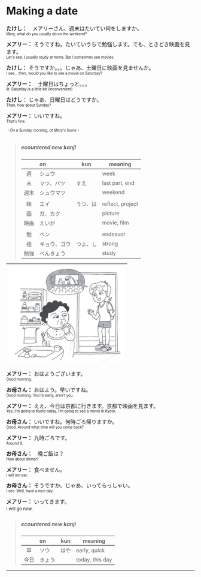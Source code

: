 # Making a date

**たけし：**　メアリーさん、週末はたいてい何をしますか。<br><sup><sup>Mary, what do you usually do on the weekend?</sup></sup><br>
**メアリー：** そうですね。たいていうちで勉強します。でも、ときどき映画を見ます。<br><sup><sup> Let's see. I usually study at home. But I sometimes see movies.</sup></sup><br>
**たけし：** そうですか。。。じゃあ、土曜日に映画を見ませんか。
<br><sup><sup>I see... then, would you like to see a movie on Saturday?</sup></sup><br>
**メアリー：**　土曜日はちょっと。。。
<br><sup><sup>lit. Saturday is a little bit (inconvenient)</sup></sup><br>
**たけし：** じゃあ、日曜日はどうですか。
<br><sup><sup>Then, how about Sunday?</sup></sup><br>
**メアリー：** いいですね。
<br><sup><sup>That's fine.</sup></sup>
<br><sup><sup>・*On a Sunday morning, at Mary's home*・</sup></sup><br>

> ##### ecountered new kanji
> ||on|kun|meaning|
> |:-:|:-|-|-|
> |週|シュウ||week|
> |末|マツ、バツ|すえ|last part, end|
> |週末|シュウマツ||weekend|
> ||||
> |映|エイ|うつ、は|reflect, project|
> |画|ガ、カク||picture|
> |映画|えいが||movie, film|
> |||||
> |勉|ベン||endeavor|
> |強|キョウ、ゴウ|つよ、し|strong|
> |勉強|べんきょう||study|

|![](.imgs/sundaymorning.png)|
|-|

**メアリー：** おはようございます。
<br><sup><sup>Good morning.</sup></sup><br>
**お母さん：** おはよう。早いですね。
<br><sup><sup>Good morning. You're early, aren't you.</sup></sup><br>
**メアリー：** ええ、今日は京都に行きます。京都で映画を見ます。
<br><sup><sup>Yes, I'm going to Kyoto today. I'm going to see a movie in Kyoto.</sup></sup><br>
**お母さん：** いいですね。何時ごろ帰りますか。
<br><sup><sup>Good. Around what time will you come back?</sup></sup><br>
**メアリー：** 九時ごろです。
<br><sup><sup>Around 9.</sup></sup><br>
**お母さん：**　晩ご飯は？
<br><sup><sup>How about dinner?</sup></sup><br>
**メアリー：** 食べません。
<br><sup><sup>I will not eat.</sup></sup><br>
**お母さん：** そうですか。じゃあ、いってらっしゃい。
<br><sup><sup>I see. Well, have a nice day.</sup></sup><br>
**メアリー：** いってきます。
<br><sup><sup></sup>I will go now.</sup><br>

> ##### ecountered new kanji
> ||on|kun|meaning|
> |:-:|:-|-|-|
> |早|ソウ|はや|early, quick|
> |今日|きょう||today, this day|
---
